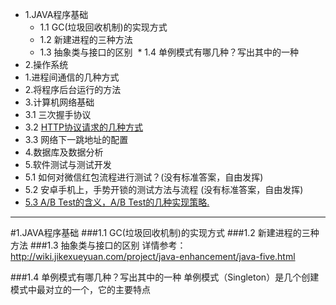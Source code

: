 * 1.JAVA程序基础
  *  1.1 GC(垃圾回收机制)的实现方式
  *  1.2 新建进程的三种方法
  *  1.3 抽象类与接口的区别
  *  1.4 单例模式有哪几种？写出其中的一种
* 2.操作系统
 * 1.进程间通信的几种方式
 * 2.将程序后台运行的方法
* 3.计算机网络基础
 * 3.1 三次握手协议
 * 3.2 [HTTP协议请求的几种方式](#HTTP协议请求的几种方式) 
 * 3.3 网络下一跳地址的配置
*  4.数据库及数据分析
* 5.软件测试与测试开发
 * 5.1 如何对微信红包流程进行测试？(没有标准答案，自由发挥)
 * 5.2 安卓手机上，手势开锁的测试方法与流程 (没有标准答案，自由发挥)
 * [5.3 A/B Test的含义，A/B Test的几种实现策略.](#3.a/btest的含义,a/btest的几种实现策略)
 
 
 
 
 
 
 
***
#1.JAVA程序基础
###1.1 GC(垃圾回收机制)的实现方式
###1.2 新建进程的三种方法
###1.3 抽象类与接口的区别
详情参考：http://wiki.jikexueyuan.com/project/java-enhancement/java-five.html
 

###1.4 单例模式有哪几种？写出其中的一种
单例模式（Singleton）是几个创建模式中最对立的一个，它的主要特点

